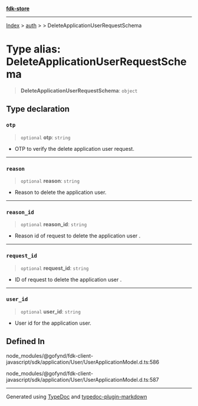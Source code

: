 [**fdk-store**](../../../README.md)
***

[Index](../../../API.md) > [auth](../../README.md) > [<internal>](../README.md) > DeleteApplicationUserRequestSchema

# Type alias: DeleteApplicationUserRequestSchema

> **DeleteApplicationUserRequestSchema**: `object`

## Type declaration

### `otp`

> `optional` **otp**: `string`

- OTP to verify the delete application user request.

***

### `reason`

> `optional` **reason**: `string`

- Reason to delete the application user.

***

### `reason_id`

> `optional` **reason\_id**: `string`

- Reason id of request to delete the application user .

***

### `request_id`

> `optional` **request\_id**: `string`

- ID of request to delete the application user .

***

### `user_id`

> `optional` **user\_id**: `string`

- User id for the application user.

## Defined In

node\_modules/@gofynd/fdk-client-javascript/sdk/application/User/UserApplicationModel.d.ts:586

node\_modules/@gofynd/fdk-client-javascript/sdk/application/User/UserApplicationModel.d.ts:587

***
Generated using [TypeDoc](https://typedoc.org/) and [typedoc-plugin-markdown](https://www.npmjs.com/package/typedoc-plugin-markdown)
